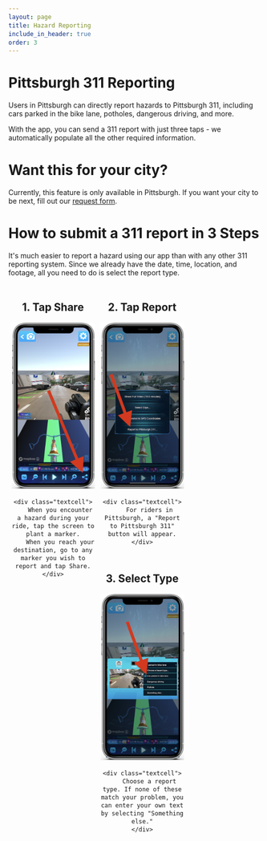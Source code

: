 ```yaml
---
layout: page
title: Hazard Reporting
include_in_header: true
order: 3
---
```


# Pittsburgh 311 Reporting

Users in Pittsburgh can directly report hazards to Pittsburgh 311, including cars parked in the bike lane, potholes, dangerous driving, and more.

With the app, you can send a 311 report with just three taps - we automatically populate all the other required information.

# Want this for your city?
Currently, this feature is only available in Pittsburgh. If you want your city to be next, fill out our [request form](https://forms.gle/HHFisHhgsHxaMvFi8).

# How to submit a 311 report in 3 Steps
It's much easier to report a hazard using our app than with any other 311 reporting system. Since we already have the date, time, location, and footage, all you need to do is select the report type.

<div class="row">
  <div class="column">
    <h2>1. Tap Share</h2>
    <img border="0" width="200" src="/assets/311/1-share.png" alt="App screenshot with arrow pointing to the Share button">

    <div class="textcell">
        When you encounter a hazard during your ride, tap the screen to plant a marker.
        When you reach your destination, go to any marker you wish to report and tap Share.
    </div>
  </div>

  <div class="column">
    <h2>2. Tap Report</h2>
    <img border="0" width="200" src="/assets/311/2-report.png" alt="App screenshot with arrow pointing to the Report to Pittsburgh 311 button">

    <div class="textcell">
        For riders in Pittsburgh, a "Report to Pittsburgh 311" button will appear.
    </div>
  </div>

  <div class="column">
    <h2>3. Select Type</h2>
    <img border="0" width="200" src="/assets/311/3-choosetype.png" alt="App screenshot with arrow pointing to a dropdown with several report options, including Dangerous Driving and Car Parked in Bike Lane">
    <br/>

    <div class="textcell">
        Choose a report type. If none of these match your problem, you can enter your own text by selecting "Something else."
    </div>
  </div>
</div>

<style>
.column {
  float: left;
  width: 33.33%;
  padding: 5px;
  text-align: center;
}

/* Clear floats after the columns */
.row:after {
  content: "";
  display: table;
  clear: both;
}

.textcell {
  padding: 20px;
  text-align: justify;
}

@media screen and (max-width: 600px) {
  .column {
    width: 100%;
  }
}
</style>

